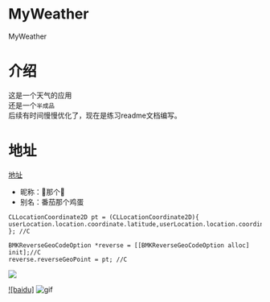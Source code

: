# MyWeather
MyWeather

# 介绍
这是一个天气的应用<br>
还是一个`半成品`<br>
后续有时间慢慢优化了，现在是练习readme文档编写。

# 地址
[地址](https://github.com/hi-zhouyn/MyWeather.git"这是项目得仓库地址")

* 昵称：🍅那个🥚
* 别名：番茄那个鸡蛋

```
CLLocationCoordinate2D pt = (CLLocationCoordinate2D){
userLocation.location.coordinate.latitude,userLocation.location.coordinate.longitude
}; //C
```
```
BMKReverseGeoCodeOption *reverse = [[BMKReverseGeoCodeOption alloc] init];//C
reverse.reverseGeoPoint = pt; //C
```

![](https://image.baidu.com/search/detail?ct=503316480&z=0&ipn=d&word=天气&step_word=&hs=0&pn=40&spn=0&di=146138682471&pi=0&rn=1&tn=baiduimagedetail&is=0%2C0&istype=0&ie=utf-8&oe=utf-8&in=&cl=2&lm=-1&st=undefined&cs=2047473497%2C2035159018&os=3845448543%2C3655216361&simid=4129879260%2C718143577&adpicid=0&lpn=0&ln=1985&fr=&fmq=1498647512187_R&fm=&ic=undefined&s=undefined&se=&sme=&tab=0&width=undefined&height=undefined&face=undefined&ist=&jit=&cg=&bdtype=0&oriquery=&objurl=http%3A%2F%2Fi.weather.com.cn%2Fimages%2Fyunnan%2Ftqyw%2F2015%2F06%2F15%2F2BDA35D9CA3F227C4946FA16796564D8.jpg&fromurl=ippr_z2C%24qAzdH3FAzdH3Fooo_z%26e3Bojwpij6_z%26e3Bv54_z%26e3BvgAzdH3Fy7ggwgAzdH3FpqyoAzdH3FamAzdH3Fdnn0cbd_z%26e3Bfip4s&gsm=0&rpstart=0&rpnum=0)

[![baidu]](www.Xiaojs.cn)
![gif](https://image.baidu.com/search/detail?ct=503316480&z=0&ipn=d&word=天气&step_word=&hs=0&pn=131&spn=0&di=128511160361&pi=0&rn=1&tn=baiduimagedetail&is=0%2C0&istype=0&ie=utf-8&oe=utf-8&in=&cl=2&lm=-1&st=undefined&cs=1588000231%2C3977229701&os=771514350%2C2047799001&simid=11984926%2C789823905&adpicid=0&lpn=0&ln=1985&fr=&fmq=1498647512187_R&fm=&ic=undefined&s=undefined&se=&sme=&tab=0&width=undefined&height=undefined&face=undefined&ist=&jit=&cg=&bdtype=0&oriquery=&objurl=http%3A%2F%2Fpic.people.com.cn%2FNMediaFile%2F2015%2F0807%2FMAIN201508071856000529928813974.jpg&fromurl=ippr_z2C%24qAzdH3FAzdH3Frtv_z%26e3Brj5rsj_z%26e3Bv54_z%26e3BvgAzdH3FBIGcAzdH3FgAzdH3Fda8cAzdH3Faba0AzdH3Fv8a8m-d09dladn_z%26e3Bip4s&gsm=5a&rpstart=0&rpnum=0"下雨了")

